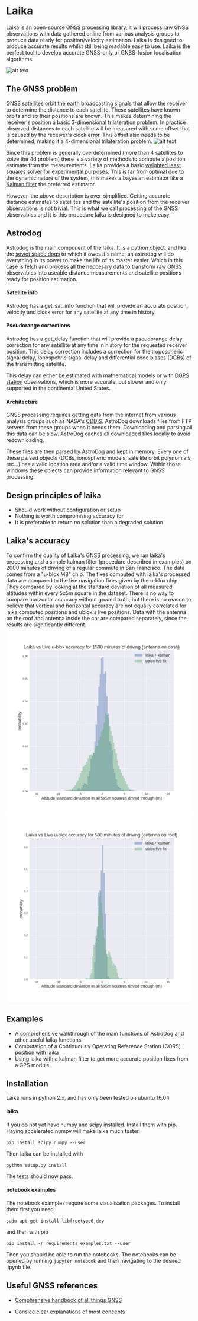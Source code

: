 
# Laika

Laika is an open-source GNSS processing library, it will process raw GNSS observations with data gathered online from various analysis groups to produce data ready for position/velocity estimation. Laika is designed to produce accurate results whilst still being readable easy to use. Laika is the perfect tool to develop accurate GNSS-only or GNSS-fusion localisation algorithms.


![alt text](https://www.thoughtco.com/thmb/RABYtJPM_H6BS_Wv8sNltm188vY=/768x0/filters:no_upscale():max_bytes(150000):strip_icc()/laika-515031406-58e80f1f3df78c5162a95267.jpg)

## The GNSS problem

GNSS satellites orbit the earth broadcasting signals that allow the receiver to determine the distance to each satellite. These satellites have known orbits and so their positions are known. This makes determining the receiver's position a basic 3-dimensional [trilateration](https://en.wikipedia.org/wiki/Trilateration) problem. In practice observed distances to each satellite will be measured with some offset that is caused by the receiver's clock error. This offset also needs to be determined, making it a 4-dimensional trilateration problem. 
![alt text](https://upload.wikimedia.org/wikipedia/commons/thumb/c/c3/3spheres.svg/622px-3spheres.svg.png)

Since this problem is generally overdetermined (more than 4 satellites to solve the 4d problem) there is a variety of methods to compute a position estimate from the measurements. Laika provides a basic [weighted least squares](https://en.wikipedia.org/wiki/Weighted_least_squares) solver for experimental purposes. This is far from optimal due to the dynamic nature of the system, this makes a bayesian estimator like a [Kalman filter](https://en.wikipedia.org/wiki/Kalman_filter) the preferred estimator.

However, the above description is over-simplified. Getting accurate distance estimates to satellites and the satellite's position from the receiver observations is not trivial. This is what we call processing of the GNSS observables and it is this procedure laika is designed to make easy.


## Astrodog
Astrodog is the main component of the laika. It is a python object, and like the [soviet space dogs](https://en.wikipedia.org/wiki/Soviet_space_dogs) to which it owes it's name, an astrodog will do everything in its power to make the life of its master easier. Which in this case is fetch and process all the neccesary data to transform raw GNSS observables into useable distance measurements and satellite positions ready for position estimation.

#### Satellite info
Astrodog has a get_sat_info function that will provide an accurate position, velocity and clock error for any satellite at any time in history. 


#### Pseudorange corrections
Astrodog has a get_delay function that will provide a pseudorange delay correction for any satellite at any time in history for the requested receiver position. This delay correction includes a correction for the tropospheric signal delay, ionospehric signal delay and differential code biases (DCBs) of the transmitting satellite.

This delay can either be estimated with mathematical models or with [DGPS station](https://www.ngs.noaa.gov/CORS/) observations, which is more accurate, but slower and only supported in the continental United States.

#### Architecture
GNSS processing requires getting data from the internet from various analysis groups such as NASA's [CDDIS](https://cddis.nasa.gov/Data_and_Derived_Products/GNSS/GNSS_data_and_product_archive.html). AstroDog downloads files from FTP servers from these groups when it needs them. Downloading and parsing all this data can be slow. AstroDog caches all downloaded files locally to avoid redownloading. 

These files are then parsed by AstroDog and kept in memory. Every one of these parsed objects (DCBs, ionospheric models, satellite orbit polynomials, etc...) has a valid location area and/or a valid time window.  Within those windows these objects can provide information relevant to GNSS processing.


## Design principles of laika
- Should work without configuration or setup
- Nothing is worth compromising accuracy for
- It is preferable to return no solution than a degraded solution



## Laika's accuracy
To confirm the quality of Laika's GNSS processing, we ran laika's processing and a simple kalman filter (procedure described in examples) on 2000 minutes of driving of a regular commute in San Francisco. The data comes from a "u-blox M8" chip. The fixes computed with laika's processed data are compared to the live navigation fixes given by the u-blox chip. They compared by looking at the standard deviation of all measured altitudes within every 5x5m square in the dataset. There is no way to compare horizontal accuracy without ground truth, but there is no reason to believe that vertical and horizontal accuracy are not equally correlated for laika computed positions and ublox's live positions. Data with the antenna on the roof and antenna inside the car are compared separately, since the results are significantly different. 
![altitude distributionplot](distplot_civic.png)
![altitude distributionplot](distplot_rav4.png)


## Examples
- A comprehensive walkthrough of the main functions of AstroDog and other useful laika functions
- Computation of a Continuously Operating Reference Station (CORS) position with laika
- Using laika with a kalman filter to get more accurate position fixes from a GPS module

## Installation
Laika runs in python 2.x, and has only been tested on ubuntu 16.04

#### laika
If you do not yet have numpy and scipy installed. Install them with pip. Having accelerated numpy will make laika much faster.
```
pip install scipy numpy --user
```
Then laika can be installed with
```
python setup.py install
```
The tests should now pass.

#### notebook examples
The notebook examples require some visualisation packages. To install them first you need
```
sudo apt-get install libfreetype6-dev
```
and then with pip
```
pip install -r requirements_examples.txt --user
```
Then you should be able to run the notebooks. The notebooks can be opened by running `jupyter notebook` and then navigating to the desired .ipynb file.

## Useful GNSS references
- [Comphrensive handbook of all things GNSS](https://www.springer.com/us/book/9783319429267)

- [Consice clear explanations of most concepts](https://gssc.esa.int/navipedia/index.php/Main_Page)
